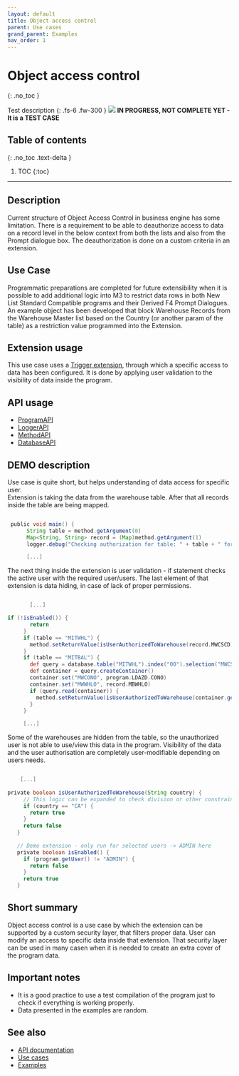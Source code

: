 ```yaml
---
layout: default
title: Object access control
parent: Use cases
grand_parent: Examples
nav_order: 1
---
```


# Object access control
{: .no_toc }

Test description
{: .fs-6 .fw-300 }
![](../../../images/warning-24px.svg) **️IN PROGRESS, NOT COMPLETE YET - It is a TEST CASE**

## Table of contents
{: .no_toc .text-delta }

1. TOC
{:toc}

---

## Description
Current structure of Object Access Control in business engine has some limitation. There is a requirement to be able to deauthorize access to data on a record level in the below context from both the lists and also from the Prompt dialogue box. The deauthorization is done on a custom criteria in an extension.

## Use Case
Programmatic preparations are completed for future extensibility when it is possible to add additional logic into M3 to restrict data rows in both New List Standard Compatible programs and their Derived F4 Prompt Dialogues. An example object has been developed that block Warehouse Records from the Warehouse Master list based on the Country (or another param of the table) as a restriction value programmed into the Extension.

## Extension usage
This use case uses a [Trigger extension](../../../examples/example-003), through which a specific access to data has been configured. It is done by applying user validation to the visibility of data inside the program.

## API usage
- [ProgramAPI](../../../documentation/api-specification/program-api) 
- [LoggerAPI](../../../documentation/api-specification/logger-api)
- [MethodAPI](../../../documentation/api-specification/method-api)
- [DatabaseAPI](../../../documentation/api-specification/database-api)

## DEMO description
Use case is quite short, but helps understanding of data access for specific user. <br>
Extension is taking the data from the warehouse table. After that all records inside the table are being mapped.

```groovy

 public void main() {
      String table = method.getArgument(0)
      Map<String, String> record = (Map)method.getArgument(1)
      logger.debug("Checking authorization for table: " + table + " for user ${program.getUser()}" + " and the record: " + record)

      [...]
```

 The next thing inside the extension is user validation - if statement checks the active user with the required user/users. The last element of that extension is data hiding, in case of lack of proper permissions. 
 
 ```groovy

        [...]

 if (!isEnabled()) {
        return
      }
      if (table == "MITWHL") {
        method.setReturnValue(isUserAuthorizedToWarehouse(record.MWCSCD))
      } 
      if (table == "MITBAL") {
        def query = database.table("MITWHL").index("00").selection("MWCSCD").build()
        def container = query.createContainer()
        container.set("MWCONO", program.LDAZD.CONO)
        container.set("MWWHLO", record.MBWHLO)
        if (query.read(container)) {
          method.setReturnValue(isUserAuthorizedToWarehouse(container.getString("MWCSCD")))  
        }
      }

      [...]

 ```
 
 Some of the warehouses are hidden from the table, so the unauthorized user is not able to use/view this data in the program. Visibility of the data and the user authorisation are completely user-modifiable depending on users needs.

 ```groovy
 
     [...]
     
 private boolean isUserAuthorizedToWarehouse(String country) {
      // This logic can be expanded to check division or other constraints to decide whether user has access or not
      if (country == "CA") {
        return true
      }
      return false
    }
    
    // Demo extension - only run for selected users -> ADMIN here
    private boolean isEnabled() {
      if (program.getUser() != "ADMIN") {
        return false
      }
      return true
    }
 ```

## Short summary
Object access control is a use case by which the extension can be supported by a custom security layer, that filters proper data. User can modify an access to specific data inside that extension. That security layer can be used in many casen when it is needed to create an extra cover of the program data.

## Important notes
- It is a good practice to use a test compilation of the program just to check if everything is working properly.
- Data presented in the examples are random.

## See also
- [API documentation](../../../documentation/api-specification)
- [Use cases](../../../examples/use-cases)
- [Examples](../../../examples)
